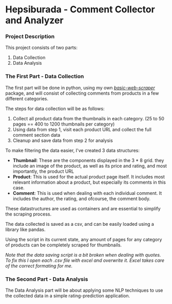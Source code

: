 # Hepsiburada - Comment Collector and Analyzer

### Project Description
This project consists of two parts:
1. Data Collection
2. Data Analysis


### The First Part - Data Collection
The first part will be done in python, using my own _[basic-web-scraper](https://github.com/aziznal/basic-web-scraper)_ package, and will consist of collecting comments from products in a few different categories.

The steps for data collection will be as follows:
1. Collect all product data from the thumbnails in each category. (25 to 50 pages == 400 to 1200 thumbnails per category)
2. Using data from step 1, visit each product URL and collect the full comment section data
3. Cleanup and save data from step 2 for analysis

To make filtering the data easier, I've created 3 data structures:
- __Thumbnail__: These are the components displayed in the 3 * 8 grid. they include an image of the product, as well as its price and rating, and most importantly, the product URL
- __Product__: This is used for the actual product page itself. It includes most relevant information about a product, but especially its comments in this case.
- __Comment__: This is used when dealing with each individual comment. It includes the author, the rating, and ofcourse, the comment body.

These datastructures are used as containers and are essential to simplify the scraping process.

The data collected is saved as a csv, and can be easily loaded using a library like pandas.

Using the script in its current state, any amount of pages for any category of products can be completely scraped for thumbnails.

_Note that the data saving script is a bit broken when dealing with quotes. To fix this I open each .csv file with excel and overwrite it. Excel takes care of the correct formating for me._


### The Second Part - Data Analysis
The Data Analysis part will be about applying some NLP techniques to use the collected data in a simple rating-prediction application.
